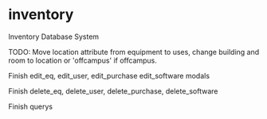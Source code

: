 inventory
=========

Inventory Database System

TODO:
Move location attribute from equipment to uses, change building and room to location or 'offcampus' if offcampus.

Finish edit_eq, edit_user, edit_purchase edit_software modals

Finish delete_eq, delete_user, delete_purchase, delete_software

Finish querys
